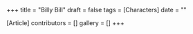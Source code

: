 +++
title = "Billy Bill"
draft = false
tags = [Characters]
date = ""

[Article]
contributors = []
gallery = []
+++